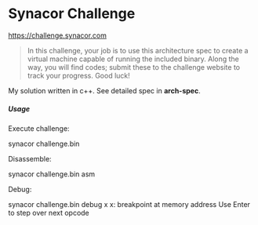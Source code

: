 # Synacor Challenge
<a href="https://challenge.synacor.com" target="_blank">https://challenge.synacor.com</a>

> In this challenge, your job is to use this architecture spec to create a virtual machine capable of running the included binary.  Along the way, you will find codes; submit these to the challenge website to track your progress.  Good luck! 

My solution written in c++. See detailed spec in **arch-spec**.

##### Usage

Execute challenge:

synacor challenge.bin

Disassemble:

synacor challenge.bin asm

Debug:

synacor challenge.bin debug x
x: breakpoint at memory address
Use Enter to step over next opcode
